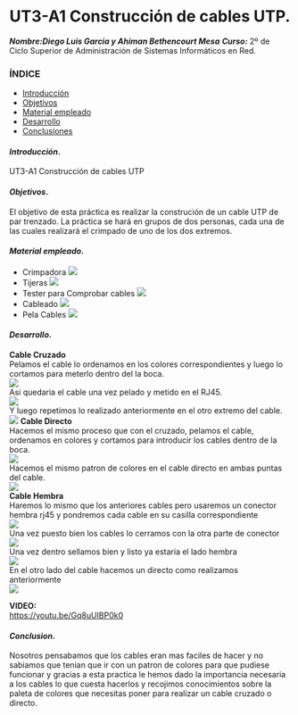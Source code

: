 
<center>

# UT3-A1 Construcción de cables UTP.


</center>

***Nombre:Diego Luis Garcia y Ahiman Bethencourt Mesa***
***Curso:*** 2º de Ciclo Superior de Administración de Sistemas Informáticos en Red.

### ÍNDICE

+ [Introducción](#id1)
+ [Objetivos](#id2)
+ [Material empleado](#id3)
+ [Desarrollo](#id4)
+ [Conclusiones](#id5)


#### ***Introducción***. <a name="id1"></a>

UT3-A1 Construcción de cables UTP

#### ***Objetivos***. <a name="id2"></a>

El objetivo de esta práctica es realizar la construción de un cable UTP de par trenzado. La práctica se hará en grupos de dos personas, cada una de las cuales realizará el crimpado de uno de los dos extremos.

#### ***Material empleado***. <a name="id3"></a>

- Crimpadora
![](crimpadora1.jpg)
- Tijeras
![](tijeras.jpg)
- Tester para Comprobar cables
![](tester.jpg)
- Cableado
![](utp.jpg)
- Pela Cables
![](pela.jpg) 

#### ***Desarrollo***. <a name="id4"></a>
**Cable Cruzado**
<br>
Pelamos el cable lo ordenamos en los colores correspondientes y luego lo cortamos para meterlo dentro del la boca.
<br>
![](Directo.jpg)
<br>
Asi quedaria el cable una vez pelado y metido en el RJ45.
<br>
![](Cruzado.jpg)
<br>
Y luego repetimos lo realizado anteriormente en el otro extremo del cable.
<br>
![](Cruzado3.jpg)
**Cable Directo**
<br>
Hacemos el mismo proceso que con el cruzado, pelamos el cable, ordenamos en colores y cortamos para introducir los cables dentro de la boca.
<br>
![](Directo.jpg)
<br>
Hacemos el mismo patron de colores en el cable directo en ambas puntas del cable.
<br>
![](Directo2.jpg)
<br>
**Cable Hembra**
<br>
Haremos lo mismo que los anteriores cables pero usaremos un conector hembra rj45 y pondremos cada cable en su casilla correspondiente
<br>
![](Hembra1.jpg)
<br>
Una vez puesto bien los cables lo cerramos con la otra parte de conector
<br>
![](Hembra3.jpg)
<br>
Una vez dentro sellamos bien y listo ya estaria el lado hembra
<br>
![](Hembra2.jpg)
<br>
En el otro lado del cable hacemos un directo como realizamos anteriormente
<br>
![](Hembra4.jpg)
<br>

**VIDEO:**
<br>
https://youtu.be/Gq8uUIBP0k0
<br>
#### ***Conclusion***. <a name="id5"></a>
Nosotros pensabamos que los cables eran mas faciles de hacer y no sabiamos que tenian que ir con un patron de colores para que pudiese funcionar y gracias a esta practica le hemos dado la importancia necesaria a los cables lo que cuesta hacerlos y recojimos conocimientos sobre la paleta de colores que necesitas poner para realizar un cable cruzado o directo.

